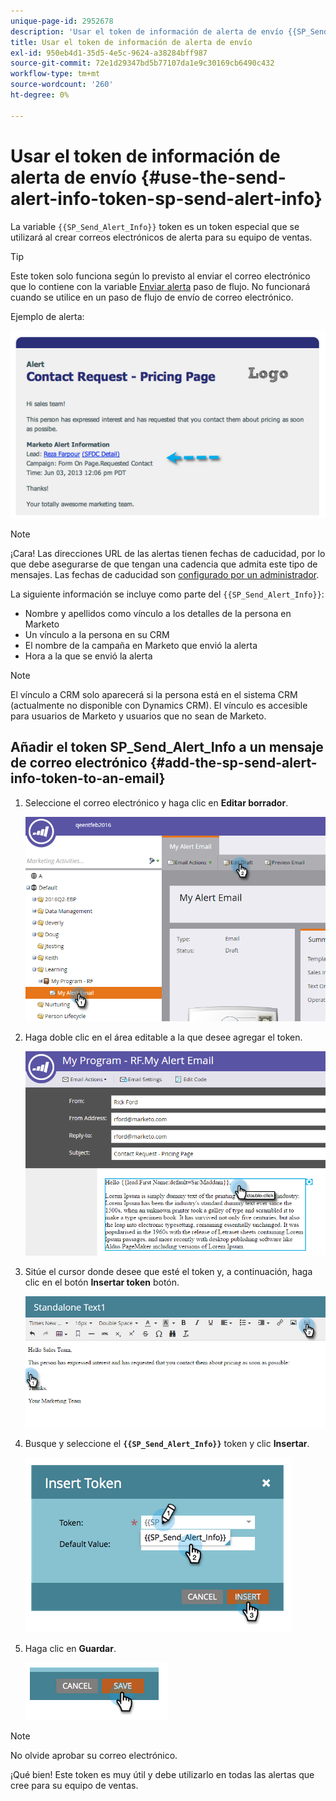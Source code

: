```yaml
---
unique-page-id: 2952678
description: 'Usar el token de información de alerta de envío {{SP_Send_Alert_Info}} : Documentos de Marketo: documentación del producto'
title: Usar el token de información de alerta de envío
exl-id: 950eb4d1-35d5-4e5c-9624-a38284bff987
source-git-commit: 72e1d29347bd5b77107da1e9c30169cb6490c432
workflow-type: tm+mt
source-wordcount: '260'
ht-degree: 0%

---
```


# Usar el token de información de alerta de envío {#use-the-send-alert-info-token-sp-send-alert-info}

La variable `{{SP_Send_Alert_Info}}` token es un token especial que se utilizará al crear correos electrónicos de alerta para su equipo de ventas.

>[!TIP]
>
>Este token solo funciona según lo previsto al enviar el correo electrónico que lo contiene con la variable [Enviar alerta](/help/marketo/product-docs/core-marketo-concepts/smart-campaigns/flow-actions/send-alert.md) paso de flujo. No funcionará cuando se utilice en un paso de flujo de envío de correo electrónico.

Ejemplo de alerta:

![](assets/image2014-9-25-15-3a17-3a58.png)

>[!NOTE]
>
>¡Cara! Las direcciones URL de las alertas tienen fechas de caducidad, por lo que debe asegurarse de que tengan una cadencia que admita este tipo de mensajes. Las fechas de caducidad son [configurado por un administrador](/help/marketo/product-docs/administration/settings/edit-link-expiration-in-reports-and-alerts.md).

La siguiente información se incluye como parte del `{{SP_Send_Alert_Info}}`:

* Nombre y apellidos como vínculo a los detalles de la persona en Marketo
* Un vínculo a la persona en su CRM
* El nombre de la campaña en Marketo que envió la alerta
* Hora a la que se envió la alerta

>[!NOTE]
>
>El vínculo a CRM solo aparecerá si la persona está en el sistema CRM (actualmente no disponible con Dynamics CRM). El vínculo es accesible para usuarios de Marketo y usuarios que no sean de Marketo.

## Añadir el token SP_Send_Alert_Info a un mensaje de correo electrónico {#add-the-sp-send-alert-info-token-to-an-email}

1. Seleccione el correo electrónico y haga clic en **Editar borrador**.

   ![](assets/one-3.png)

1. Haga doble clic en el área editable a la que desee agregar el token.

   ![](assets/two-3.png)

1. Sitúe el cursor donde desee que esté el token y, a continuación, haga clic en el botón **Insertar token** botón.

   ![](assets/three-3.png)

1. Busque y seleccione el **`{{SP_Send_Alert_Info}}`** token y clic **Insertar**.

   ![](assets/image2014-9-25-15-3a19-3a11.png)

1. Haga clic en **Guardar**.

   ![](assets/image2014-9-25-15-3a19-3a24.png)

>[!NOTE]
>
>No olvide aprobar su correo electrónico.

¡Qué bien! Este token es muy útil y debe utilizarlo en todas las alertas que cree para su equipo de ventas.
